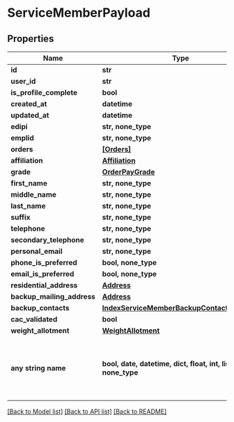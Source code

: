 # ServiceMemberPayload


## Properties
Name | Type | Description | Notes
------------ | ------------- | ------------- | -------------
**id** | **str** |  | 
**user_id** | **str** |  | 
**is_profile_complete** | **bool** |  | 
**created_at** | **datetime** |  | 
**updated_at** | **datetime** |  | 
**edipi** | **str, none_type** |  | [optional] 
**emplid** | **str, none_type** |  | [optional] 
**orders** | [**[Orders]**](Orders.md) |  | [optional] 
**affiliation** | [**Affiliation**](Affiliation.md) |  | [optional] 
**grade** | [**OrderPayGrade**](OrderPayGrade.md) |  | [optional] 
**first_name** | **str, none_type** |  | [optional] 
**middle_name** | **str, none_type** |  | [optional] 
**last_name** | **str, none_type** |  | [optional] 
**suffix** | **str, none_type** |  | [optional] 
**telephone** | **str, none_type** |  | [optional] 
**secondary_telephone** | **str, none_type** |  | [optional] 
**personal_email** | **str, none_type** |  | [optional] 
**phone_is_preferred** | **bool, none_type** |  | [optional] 
**email_is_preferred** | **bool, none_type** |  | [optional] 
**residential_address** | [**Address**](Address.md) |  | [optional] 
**backup_mailing_address** | [**Address**](Address.md) |  | [optional] 
**backup_contacts** | [**IndexServiceMemberBackupContactsPayload**](IndexServiceMemberBackupContactsPayload.md) |  | [optional] 
**cac_validated** | **bool** |  | [optional] 
**weight_allotment** | [**WeightAllotment**](WeightAllotment.md) |  | [optional] 
**any string name** | **bool, date, datetime, dict, float, int, list, str, none_type** | any string name can be used but the value must be the correct type | [optional]

[[Back to Model list]](../README.md#documentation-for-models) [[Back to API list]](../README.md#documentation-for-api-endpoints) [[Back to README]](../README.md)


